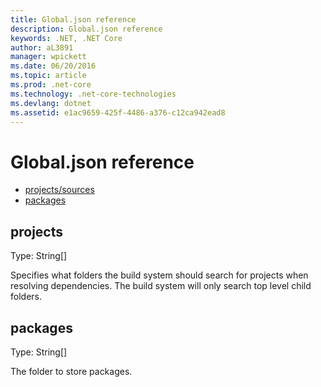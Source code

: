 ```yaml
---
title: Global.json reference
description: Global.json reference
keywords: .NET, .NET Core
author: aL3891
manager: wpickett
ms.date: 06/20/2016
ms.topic: article
ms.prod: .net-core
ms.technology: .net-core-technologies
ms.devlang: dotnet
ms.assetid: e1ac9659-425f-4486-a376-c12ca942ead8
---
```


# Global.json reference

* [projects/sources](#projects)
* [packages](#packages)

<a name="projects"></a>
## projects
Type: String[]

Specifies what folders the build system should search for projects when resolving dependencies.  The build system will only search top level child folders.

<a name="packages"></a>
## packages
Type: String[]

The folder to store packages.













